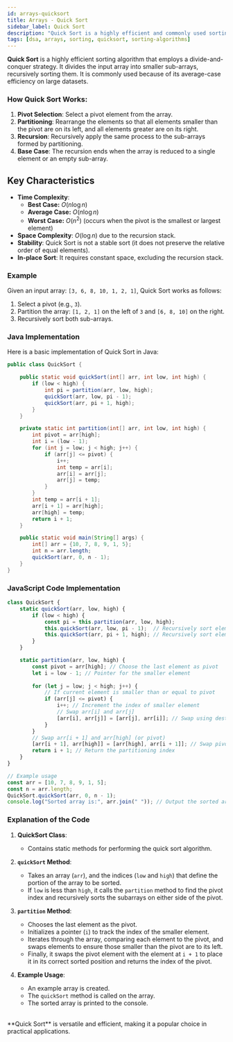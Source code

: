 ```yaml
---
id: arrays-quicksort
title: Arrays - Quick Sort
sidebar_label: Quick Sort
description: "Quick Sort is a highly efficient and commonly used sorting algorithm that employs a divide-and-conquer strategy. It is well-suited for large datasets and typically outperforms other algorithms like insertion sort and bubble sort."
tags: [dsa, arrays, sorting, quicksort, sorting-algorithms]
---
```


<AdsComponent />

**Quick Sort** is a highly efficient sorting algorithm that employs a divide-and-conquer strategy. It divides the input array into smaller sub-arrays, recursively sorting them. It is commonly used because of its average-case efficiency on large datasets. 

<QuickSortVisualization />

### How Quick Sort Works:
1. **Pivot Selection**: Select a pivot element from the array.
2. **Partitioning**: Rearrange the elements so that all elements smaller than the pivot are on its left, and all elements greater are on its right.
3. **Recursion**: Recursively apply the same process to the sub-arrays formed by partitioning.
4. **Base Case**: The recursion ends when the array is reduced to a single element or an empty sub-array.

## Key Characteristics
- **Time Complexity**:
  - **Best Case:** $O(n \log n)$
  - **Average Case:** $O(n \log n)$
  - **Worst Case:** $O(n^2)$ (occurs when the pivot is the smallest or largest element)
- **Space Complexity**: $O(\log n)$ due to the recursion stack.
- **Stability**: Quick Sort is not a stable sort (it does not preserve the relative order of equal elements).
- **In-place Sort**: It requires constant space, excluding the recursion stack.

### Example
Given an input array: `[3, 6, 8, 10, 1, 2, 1]`, Quick Sort works as follows:

1. Select a pivot (e.g., `3`).
2. Partition the array: `[1, 2, 1]` on the left of `3` and `[6, 8, 10]` on the right.
3. Recursively sort both sub-arrays.

### Java Implementation

Here is a basic implementation of Quick Sort in Java:

```java
public class QuickSort {

    public static void quickSort(int[] arr, int low, int high) {
        if (low < high) {
            int pi = partition(arr, low, high);
            quickSort(arr, low, pi - 1);
            quickSort(arr, pi + 1, high);
        }
    }

    private static int partition(int[] arr, int low, int high) {
        int pivot = arr[high];
        int i = (low - 1);
        for (int j = low; j < high; j++) {
            if (arr[j] <= pivot) {
                i++;
                int temp = arr[i];
                arr[i] = arr[j];
                arr[j] = temp;
            }
        }
        int temp = arr[i + 1];
        arr[i + 1] = arr[high];
        arr[high] = temp;
        return i + 1;
    }

    public static void main(String[] args) {
        int[] arr = {10, 7, 8, 9, 1, 5};
        int n = arr.length;
        quickSort(arr, 0, n - 1);
    }
}
```


### JavaScript Code Implementation

```javascript
class QuickSort {
    static quickSort(arr, low, high) {
        if (low < high) {
            const pi = this.partition(arr, low, high);
            this.quickSort(arr, low, pi - 1);  // Recursively sort elements before partition
            this.quickSort(arr, pi + 1, high); // Recursively sort elements after partition
        }
    }

    static partition(arr, low, high) {
        const pivot = arr[high]; // Choose the last element as pivot
        let i = low - 1; // Pointer for the smaller element
        
        for (let j = low; j < high; j++) {
            // If current element is smaller than or equal to pivot
            if (arr[j] <= pivot) {
                i++; // Increment the index of smaller element
                // Swap arr[i] and arr[j]
                [arr[i], arr[j]] = [arr[j], arr[i]]; // Swap using destructuring
            }
        }
        // Swap arr[i + 1] and arr[high] (or pivot)
        [arr[i + 1], arr[high]] = [arr[high], arr[i + 1]]; // Swap pivot to correct position
        return i + 1; // Return the partitioning index
    }
}

// Example usage
const arr = [10, 7, 8, 9, 1, 5];
const n = arr.length;
QuickSort.quickSort(arr, 0, n - 1);
console.log("Sorted array is:", arr.join(" ")); // Output the sorted array
```

### Explanation of the Code

1. **QuickSort Class**:
   - Contains static methods for performing the quick sort algorithm.

2. **`quickSort` Method**:
   - Takes an array (`arr`), and the indices (`low` and `high`) that define the portion of the array to be sorted.
   - If `low` is less than `high`, it calls the `partition` method to find the pivot index and recursively sorts the subarrays on either side of the pivot.

3. **`partition` Method**:
   - Chooses the last element as the pivot.
   - Initializes a pointer (`i`) to track the index of the smaller element.
   - Iterates through the array, comparing each element to the pivot, and swaps elements to ensure those smaller than the pivot are to its left.
   - Finally, it swaps the pivot element with the element at `i + 1` to place it in its correct sorted position and returns the index of the pivot.

4. **Example Usage**:
   - An example array is created.
   - The `quickSort` method is called on the array.
   - The sorted array is printed to the console.


<br />
**Quick Sort** is versatile and efficient, making it a popular choice in practical applications.
